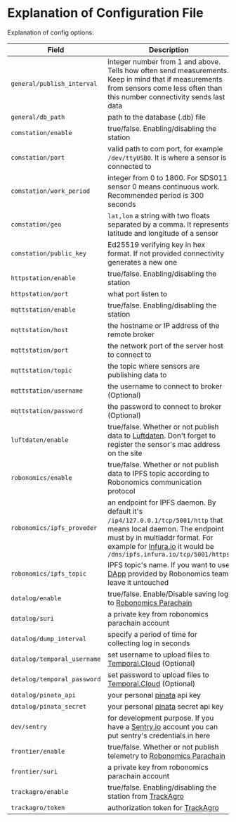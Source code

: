 # Explanation of Configuration File

Explanation of config options:

| Field                       | Description                                                                                                                                                                                                                                     |
|-----------------------------|-------------------------------------------------------------------------------------------------------------------------------------------------------------------------------------------------------------------------------------------------|
| `general/publish_interval`  | integer number from 1 and above. Tells how often send measurements. Keep in mind that if measurements from sensors come less often than this number connectivity sends last data                                                                |
| `general/db_path`           | path to the database (.db) file                                                                                                                                                                                                                 |
| `comstation/enable`         | true/false. Enabling/disabling the station                                                                                                                                                                                                      |
| `comstation/port`           | valid path to com port, for example `/dev/ttyUSB0`. It is where a sensor is connected to                                                                                                                                                        |
| `comstation/work_period`    | integer from 0 to 1800. For SDS011 sensor 0 means continuous work. Recommended period is 300 seconds                                                                                                                                            |
| `comstation/geo`            | `lat,lon` a string with two floats separated by a comma. It represents latitude and longitude of a sensor                                                                                                                                       |
| `comstation/public_key`     | Ed25519 verifying key in hex format. If not provided connectivity generates a new one                                                                                                                                                           |
| `httpstation/enable`        | true/false. Enabling/disabling the station                                                                                                                                                                                                      |
| `httpstation/port`          | what port listen to                                                                                                                                                                                                                             |
| `mqttstation/enable`        | true/false. Enabling/disabling the station                                                                                                                                                                                                      |
| `mqttstation/host`          | the hostname or IP address of the remote broker                                                                                                                                                                                                 |
| `mqttstation/port`          | the network port of the server host to connect to                                                                                                                                                                                               |
| `mqttstation/topic`          | the topic where sensors are publishing data to                                                                                                                                                                                            |
| `mqttstation/username`          | the username to connect to broker (Optional)                                                                                                                                                                                            |
| `mqttstation/password`          | the password to connect to broker (Optional)                                                                                                                                                                                              |
| `luftdaten/enable`          | true/false. Whether or not publish data to [Luftdaten](https://devices.sensor.community/). Don't forget to register the sensor's mac address on the site                                                                                        |
| `robonomics/enable`         | true/false. Whether or not publish data to IPFS topic according to Robonomics communication protocol                                                                                                                                            |
| `robonomics/ipfs_proveder`  | an endpoint for IPFS daemon. By default it's `/ip4/127.0.0.1/tcp/5001/http` that means local daemon. The endpoint must by in multiaddr format. For example for [Infura.io](https://infura.io/) it would be `/dns/ipfs.infura.io/tcp/5001/https` |
| `robonomics/ipfs_topic`     | IPFS topic's name. If you want to use [DApp](https://sensors.robonomics.network) provided by Robonomics team leave it untouched                                                                                                                 |
| `datalog/enable`            | true/false. Enable/Disable saving log to [Robonomics Parachain](https://polkadot.js.org/apps/?rpc=wss%3A%2F%2Fkusama.rpc.robonomics.network%2F#/explorer)                                                                                       |
| `datalog/suri`              | a private key from robonomics parachain account                                                                                                                                                                                                 |
| `datalog/dump_interval`     | specify a period of time for collecting log in seconds                                                                                                                                                                                          |
| `datalog/temporal_username` | set username to upload files to [Temporal.Cloud](https://temporal.cloud/) (Optional)                                                                                                                                                            |
| `detalog/temporal_password` | set password to upload files to [Temporal.Cloud](https://temporal.cloud/) (Optional)                                                                                                                                                            |
| `datalog/pinata_api`        | your personal [pinata](https://docs.pinata.cloud#connecting-to-the-api) api key                                                                                                                                                                 |
| `datalog/pinata_secret`     | your personal [pinata](https://docs.pinata.cloud#connecting-to-the-api) secret api key                                                                                                                                                          |
| `dev/sentry`                | for development purpose. If you have a [Sentry.io](https://sentry.io/) account you can put sentry's credentials in here                                                                                                                         |
| `frontier/enable`           | true/false. Whether or not publish telemetry to [Robonomics Parachain](https://polkadot.js.org/apps/?rpc=wss%3A%2F%2Fkusama.rpc.robonomics.network%2F#/explorer)                                                                                |
| `frontier/suri`             | a private key from robonomics parachain account                                                                                                                                                                                                 |
| `trackagro/enable`          | true/false. Enabling/disabling the station from [TrackAgro](https://tmeteo.docs.apiary.io/#)                                                                                                                                                    |
| `trackagro/token`           | authorization token for [TrackAgro](https://tmeteo.docs.apiary.io/#)                                                                                                                                                                            |